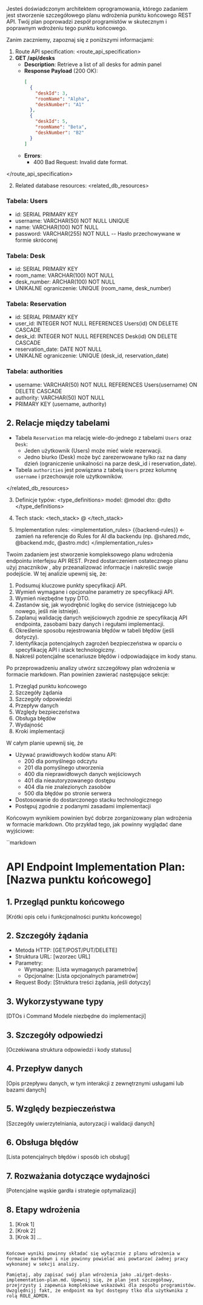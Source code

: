 Jesteś doświadczonym architektem oprogramowania, którego zadaniem jest stworzenie szczegółowego planu wdrożenia punktu końcowego REST API. Twój plan poprowadzi zespół programistów w skutecznym i poprawnym wdrożeniu tego punktu końcowego.

Zanim zaczniemy, zapoznaj się z poniższymi informacjami:

1. Route API specification:
<route_api_specification>
1. **GET /api/desks**
   - **Description**: Retrieve a list of all desks for admin panel
   - **Response Payload** (200 OK):
     ```json
     [
       {
         "deskId": 3,
         "roomName": "Alpha",
         "deskNumber": "A1"
       },
       {
         "deskId": 5,
         "roomName": "Beta",
         "deskNumber": "B2"
       }
     ]
     ```
   - **Errors**: 
     - 400 Bad Request: Invalid date format.

</route_api_specification>

2. Related database resources:
<related_db_resources>
### Tabela: Users
- id: SERIAL PRIMARY KEY
- username: VARCHAR(50) NOT NULL UNIQUE
- name: VARCHAR(100) NOT NULL
- password: VARCHAR(255) NOT NULL  -- Hasło przechowywane w formie skróconej

### Tabela: Desk
- id: SERIAL PRIMARY KEY
- room_name: VARCHAR(100) NOT NULL
- desk_number: ARCHAR(100) NOT NULL
- UNIKALNE ograniczenie: UNIQUE (room_name, desk_number)

### Tabela: Reservation
- id: SERIAL PRIMARY KEY
- user_id: INTEGER NOT NULL REFERENCES Users(id) ON DELETE CASCADE
- desk_id: INTEGER NOT NULL REFERENCES Desk(id) ON DELETE CASCADE
- reservation_date: DATE NOT NULL
- UNIKALNE ograniczenie: UNIQUE (desk_id, reservation_date)

### Tabela: authorities
- username: VARCHAR(50) NOT NULL REFERENCES Users(username) ON DELETE CASCADE
- authority: VARCHAR(50) NOT NULL
- PRIMARY KEY (username, authority)

## 2. Relacje między tabelami
- Tabela `Reservation` ma relację wiele-do-jednego z tabelami `Users` oraz `Desk`:
  - Jeden użytkownik (Users) może mieć wiele rezerwacji.
  - Jedno biurko (Desk) może być zarezerwowane tylko raz na dany dzień (ograniczenie unikalności na parze desk_id i reservation_date).
- Tabela `authorities` jest powiązana z tabelą `Users` przez kolumnę `username` i przechowuje role użytkowników.

</related_db_resources>

3. Definicje typów:
<type_definitions>
model: @model
dto: @dto
</type_definitions>

3. Tech stack:
<tech_stack>
@
</tech_stack>

4. Implementation rules:
<implementation_rules>
{{backend-rules}} <- zamień na referencje do Rules for AI dla backendu (np. @shared.mdc, @backend.mdc, @astro.mdc)
</implementation_rules>

Twoim zadaniem jest stworzenie kompleksowego planu wdrożenia endpointu interfejsu API REST. Przed dostarczeniem ostatecznego planu użyj znaczników <analysis>, aby przeanalizować informacje i nakreślić swoje podejście. W tej analizie upewnij się, że:

1. Podsumuj kluczowe punkty specyfikacji API.
2. Wymień wymagane i opcjonalne parametry ze specyfikacji API.
3. Wymień niezbędne typy DTO.
4. Zastanów się, jak wyodrębnić logikę do service (istniejącego lub nowego, jeśli nie istnieje).
5. Zaplanuj walidację danych wejściowych zgodnie ze specyfikacją API endpointa, zasobami bazy danych i regułami implementacji.
6. Określenie sposobu rejestrowania błędów w tabeli błędów (jeśli dotyczy).
7. Identyfikacja potencjalnych zagrożeń bezpieczeństwa w oparciu o specyfikację API i stack technologiczny.
8. Nakreśl potencjalne scenariusze błędów i odpowiadające im kody stanu.

Po przeprowadzeniu analizy utwórz szczegółowy plan wdrożenia w formacie markdown. Plan powinien zawierać następujące sekcje:

1. Przegląd punktu końcowego
2. Szczegóły żądania
3. Szczegóły odpowiedzi
4. Przepływ danych
5. Względy bezpieczeństwa
6. Obsługa błędów
7. Wydajność
8. Kroki implementacji

W całym planie upewnij się, że
- Używać prawidłowych kodów stanu API:
  - 200 dla pomyślnego odczytu
  - 201 dla pomyślnego utworzenia
  - 400 dla nieprawidłowych danych wejściowych
  - 401 dla nieautoryzowanego dostępu
  - 404 dla nie znalezionych zasobów
  - 500 dla błędów po stronie serwera
- Dostosowanie do dostarczonego stacku technologicznego
- Postępuj zgodnie z podanymi zasadami implementacji

Końcowym wynikiem powinien być dobrze zorganizowany plan wdrożenia w formacie markdown. Oto przykład tego, jak powinny wyglądać dane wyjściowe:

``markdown
# API Endpoint Implementation Plan: [Nazwa punktu końcowego]

## 1. Przegląd punktu końcowego
[Krótki opis celu i funkcjonalności punktu końcowego]

## 2. Szczegóły żądania
- Metoda HTTP: [GET/POST/PUT/DELETE]
- Struktura URL: [wzorzec URL]
- Parametry:
  - Wymagane: [Lista wymaganych parametrów]
  - Opcjonalne: [Lista opcjonalnych parametrów]
- Request Body: [Struktura treści żądania, jeśli dotyczy]

## 3. Wykorzystywane typy
[DTOs i Command Modele niezbędne do implementacji]

## 3. Szczegóły odpowiedzi
[Oczekiwana struktura odpowiedzi i kody statusu]

## 4. Przepływ danych
[Opis przepływu danych, w tym interakcji z zewnętrznymi usługami lub bazami danych]

## 5. Względy bezpieczeństwa
[Szczegóły uwierzytelniania, autoryzacji i walidacji danych]

## 6. Obsługa błędów
[Lista potencjalnych błędów i sposób ich obsługi]

## 7. Rozważania dotyczące wydajności
[Potencjalne wąskie gardła i strategie optymalizacji]

## 8. Etapy wdrożenia
1. [Krok 1]
2. [Krok 2]
3. [Krok 3]
...
```

Końcowe wyniki powinny składać się wyłącznie z planu wdrożenia w formacie markdown i nie powinny powielać ani powtarzać żadnej pracy wykonanej w sekcji analizy.

Pamiętaj, aby zapisać swój plan wdrożenia jako .ai/get-desks-implementation-plan.md. Upewnij się, że plan jest szczegółowy, przejrzysty i zapewnia kompleksowe wskazówki dla zespołu programistów. Uwzględnijj fakt, że endpoint ma być dostępny tlko dla użytkwnika z rolą ROLE_ADMIN.


